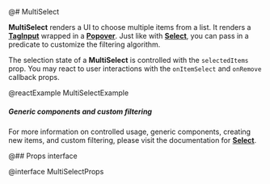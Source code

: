 @# MultiSelect

__MultiSelect__ renders a UI to choose multiple items from a list. It renders a
[__TagInput__](#core/components/tag-input) wrapped in a [__Popover__](#core/components/popover).
Just like with [__Select__](#select/select), you can pass in a predicate to customize the filtering algorithm.

The selection state of a __MultiSelect__ is controlled with the `selectedItems` prop.
You may react to user interactions with the `onItemSelect` and `onRemove` callback props.

@reactExample MultiSelectExample

<div class="@ns-callout @ns-intent-primary @ns-icon-info-sign">
    <h5 class="@ns-heading">Generic components and custom filtering</h5>
<div class="@ns-callout-body">

For more information on controlled usage, generic components, creating new items, and custom filtering,
please visit the documentation for [__Select__](#select/select).

</div>
</div>

@## Props interface

@interface MultiSelectProps
